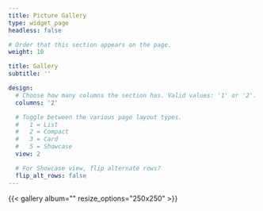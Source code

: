```yaml
---
title: Picture Gallery
type: widget_page
headless: false

# Order that this section appears on the page.
weight: 10

title: Gallery
subtitle: ''

design:
  # Choose how many columns the section has. Valid values: '1' or '2'.
  columns: '2'

  # Toggle between the various page layout types.
  #   1 = List
  #   2 = Compact
  #   3 = Card
  #   5 = Showcase
  view: 2

  # For Showcase view, flip alternate rows?
  flip_alt_rows: false
---
```

{{< gallery album="<gallery>" resize_options="250x250" >}}
